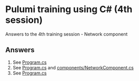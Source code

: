 # Pulumi training using C# (4th session)

Answers to the 4th training session - Network component

## Answers

1. See [Program.cs](Program.cs)
2. See [Program.cs](Program.cs) and [components/NetworkComponent.cs](./components/NetworkComponent.cs)
3. See [Program.cs](Program.cs)

